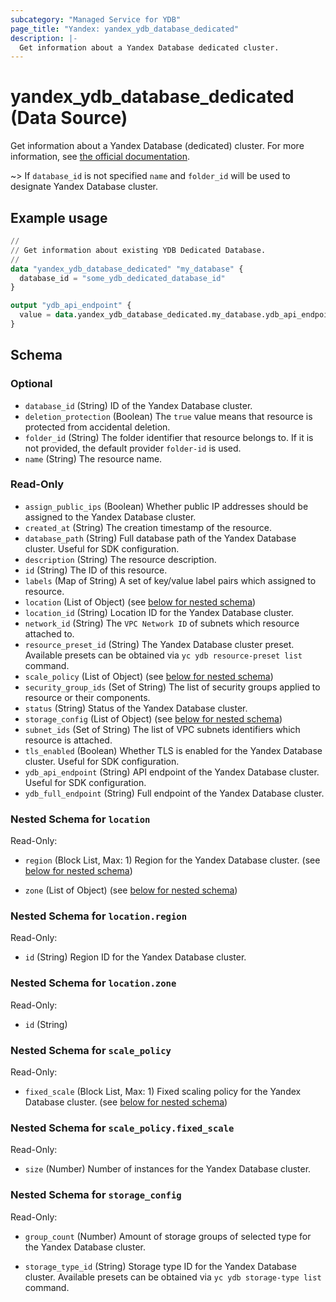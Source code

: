 ```yaml
---
subcategory: "Managed Service for YDB"
page_title: "Yandex: yandex_ydb_database_dedicated"
description: |-
  Get information about a Yandex Database dedicated cluster.
---
```


# yandex_ydb_database_dedicated (Data Source)

Get information about a Yandex Database (dedicated) cluster. For more information, see [the official documentation](https://yandex.cloud/docs/ydb/concepts/serverless_and_dedicated).

~> If `database_id` is not specified `name` and `folder_id` will be used to designate Yandex Database cluster.

## Example usage

```terraform
//
// Get information about existing YDB Dedicated Database.
//
data "yandex_ydb_database_dedicated" "my_database" {
  database_id = "some_ydb_dedicated_database_id"
}

output "ydb_api_endpoint" {
  value = data.yandex_ydb_database_dedicated.my_database.ydb_api_endpoint
}
```

<!-- schema generated by tfplugindocs -->
## Schema

### Optional

- `database_id` (String) ID of the Yandex Database cluster.
- `deletion_protection` (Boolean) The `true` value means that resource is protected from accidental deletion.
- `folder_id` (String) The folder identifier that resource belongs to. If it is not provided, the default provider `folder-id` is used.
- `name` (String) The resource name.

### Read-Only

- `assign_public_ips` (Boolean) Whether public IP addresses should be assigned to the Yandex Database cluster.
- `created_at` (String) The creation timestamp of the resource.
- `database_path` (String) Full database path of the Yandex Database cluster. Useful for SDK configuration.
- `description` (String) The resource description.
- `id` (String) The ID of this resource.
- `labels` (Map of String) A set of key/value label pairs which assigned to resource.
- `location` (List of Object) (see [below for nested schema](#nestedatt--location))
- `location_id` (String) Location ID for the Yandex Database cluster.
- `network_id` (String) The `VPC Network ID` of subnets which resource attached to.
- `resource_preset_id` (String) The Yandex Database cluster preset. Available presets can be obtained via `yc ydb resource-preset list` command.
- `scale_policy` (List of Object) (see [below for nested schema](#nestedatt--scale_policy))
- `security_group_ids` (Set of String) The list of security groups applied to resource or their components.
- `status` (String) Status of the Yandex Database cluster.
- `storage_config` (List of Object) (see [below for nested schema](#nestedatt--storage_config))
- `subnet_ids` (Set of String) The list of VPC subnets identifiers which resource is attached.
- `tls_enabled` (Boolean) Whether TLS is enabled for the Yandex Database cluster. Useful for SDK configuration.
- `ydb_api_endpoint` (String) API endpoint of the Yandex Database cluster. Useful for SDK configuration.
- `ydb_full_endpoint` (String) Full endpoint of the Yandex Database cluster.

<a id="nestedatt--location"></a>
### Nested Schema for `location`

Read-Only:

- `region` (Block List, Max: 1) Region for the Yandex Database cluster. (see [below for nested schema](#nestedobjatt--location--region))

- `zone` (List of Object) (see [below for nested schema](#nestedobjatt--location--zone))

<a id="nestedobjatt--location--region"></a>
### Nested Schema for `location.region`

Read-Only:

- `id` (String) Region ID for the Yandex Database cluster.



<a id="nestedobjatt--location--zone"></a>
### Nested Schema for `location.zone`

Read-Only:

- `id` (String)



<a id="nestedatt--scale_policy"></a>
### Nested Schema for `scale_policy`

Read-Only:

- `fixed_scale` (Block List, Max: 1) Fixed scaling policy for the Yandex Database cluster. (see [below for nested schema](#nestedobjatt--scale_policy--fixed_scale))


<a id="nestedobjatt--scale_policy--fixed_scale"></a>
### Nested Schema for `scale_policy.fixed_scale`

Read-Only:

- `size` (Number) Number of instances for the Yandex Database cluster.




<a id="nestedatt--storage_config"></a>
### Nested Schema for `storage_config`

Read-Only:

- `group_count` (Number) Amount of storage groups of selected type for the Yandex Database cluster.

- `storage_type_id` (String) Storage type ID for the Yandex Database cluster. Available presets can be obtained via `yc ydb storage-type list` command.

